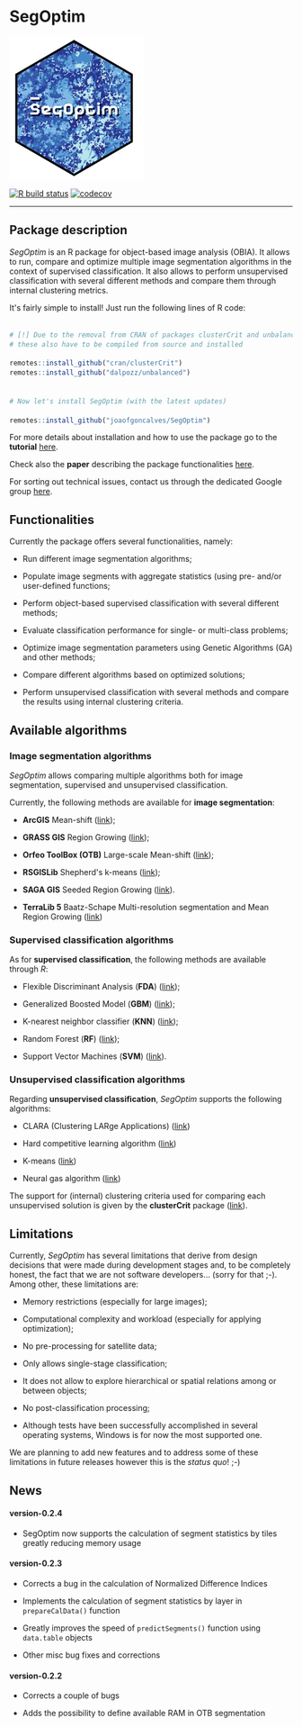 

# SegOptim

![SegOptim logo](./man/figures/logo.png)

<!-- badges: start -->

[![R build
status](https://github.com/joaofgoncalves/SegOptim/workflows/R-CMD-check/badge.svg)](https://github.com/joaofgoncalves/SegOptim/actions)
[![codecov](https://codecov.io/gh/joaofgoncalves/SegOptim/branch/master/graph/badge.svg)](https://codecov.io/gh/joaofgoncalves/SegOptim)

<!-- badges: end -->

------------------------------------------------------------------------

## Package description

*SegOptim* is an R package for object-based image analysis (OBIA). It
allows to run, compare and optimize multiple image segmentation
algorithms in the context of supervised classification. It also allows
to perform unsupervised classification with several different methods
and compare them through internal clustering metrics.

It's fairly simple to install! Just run the following lines of R code:

``` r

# [!] Due to the removal from CRAN of packages clusterCrit and unbalanced,
# these also have to be compiled from source and installed

remotes::install_github("cran/clusterCrit")
remotes::install_github("dalpozz/unbalanced")


# Now let's install SegOptim (with the latest updates)

remotes::install_github("joaofgoncalves/SegOptim")

```

For more details about installation and how to use the package go to the
**tutorial** [here](https://segoptim.bitbucket.io/docs/).

Check also the **paper** describing the package functionalities
[here](https://www.sciencedirect.com/science/article/pii/S0303243418303556).

For sorting out technical issues, contact us through the dedicated
Google group
[here](https://groups.google.com/forum/#!forum/segoptim-user-group).

## Functionalities

Currently the package offers several functionalities, namely:

-   Run different image segmentation algorithms;

-   Populate image segments with aggregate statistics (using pre- and/or
    user-defined functions;

-   Perform object-based supervised classification with several
    different methods;

-   Evaluate classification performance for single- or multi-class
    problems;

-   Optimize image segmentation parameters using Genetic Algorithms (GA)
    and other methods;

-   Compare different algorithms based on optimized solutions;

-   Perform unsupervised classification with several methods and compare
    the results using internal clustering criteria.

## Available algorithms

### Image segmentation algorithms

*SegOptim* allows comparing multiple algorithms both for image
segmentation, supervised and unsupervised classification.

Currently, the following methods are available for **image
segmentation**:

-   **ArcGIS** Mean-shift
    ([link](http://desktop.arcgis.com/en/arcmap/10.3/tools/spatial-analyst-toolbox/segment-mean-shift.htm));

-   **GRASS GIS** Region Growing
    ([link](https://grass.osgeo.org/grass73/manuals/i.segment.html));

-   **Orfeo ToolBox (OTB)** Large-scale Mean-shift
    ([link](https://www.orfeo-toolbox.org/CookBook/Applications/app_MeanShiftSmoothing.html));

-   **RSGISLib** Shepherd's k-means
    ([link](http://www.rsgislib.org/rsgislib_segmentation.html));

-   **SAGA GIS** Seeded Region Growing
    ([link](http://www.saga-gis.org/saga_tool_doc/4.0.1/imagery_segmentation_3.html)).

-   **TerraLib 5** Baatz-Schape Multi-resolution segmentation and Mean
    Region Growing
    ([link](http://www.dpi.inpe.br/terralib5/wiki/doku.php?id=start))

### Supervised classification algorithms

As for **supervised classification**, the following methods are
available through *R*:

-   Flexible Discriminant Analysis (**FDA**)
    ([link](https://CRAN.R-project.org/package=mda));

-   Generalized Boosted Model (**GBM**)
    ([link](https://CRAN.R-project.org/package=gbm));

-   K-nearest neighbor classifier (**KNN**)
    ([link](https://CRAN.R-project.org/package=class));

-   Random Forest (**RF**)
    ([link](https://CRAN.R-project.org/package=randomForest));

-   Support Vector Machines (**SVM**)
    ([link](https://CRAN.R-project.org/package=e1071)).

### Unsupervised classification algorithms

Regarding **unsupervised classification**, *SegOptim* supports the
following algorithms:

-   CLARA (Clustering LARge Applications)
    ([link](https://CRAN.R-project.org/package=cluster))

-   Hard competitive learning algorithm
    ([link](https://CRAN.R-project.org/package=cclust))

-   K-means
    ([link](https://stat.ethz.ch/R-manual/R-devel/library/stats/html/kmeans.html))

-   Neural gas algorithm
    ([link](https://CRAN.R-project.org/package=cclust))

The support for (internal) clustering criteria used for comparing each
unsupervised solution is given by the **clusterCrit** package
([link](https://CRAN.R-project.org/package=clusterCrit)).

## Limitations

Currently, *SegOptim* has several limitations that derive from design
decisions that were made during development stages and, to be completely
honest, the fact that we are not software developers... (sorry for that
;-). Among other, these limitations are:

-   Memory restrictions (especially for large images);

-   Computational complexity and workload (especially for applying
    optimization);

-   No pre-processing for satellite data;

-   Only allows single-stage classification;

-   It does not allow to explore hierarchical or spatial relations among
    or between objects;

-   No post-classification processing;

-   Although tests have been successfully accomplished in several
    operating systems, Windows is for now the most supported one.

We are planning to add new features and to address some of these
limitations in future releases however this is the *status quo*! ;-)

## News

#### version-0.2.4

-   SegOptim now supports the calculation of segment statistics by tiles
    greatly reducing memory usage

#### version-0.2.3

-   Corrects a bug in the calculation of Normalized Difference Indices

-   Implements the calculation of segment statistics by layer in
    `prepareCalData()` function

-   Greatly improves the speed of `predictSegments()` function using
    `data.table` objects

-   Other misc bug fixes and corrections

#### version-0.2.2

-   Corrects a couple of bugs

-   Adds the possibility to define available RAM in OTB segmentation
